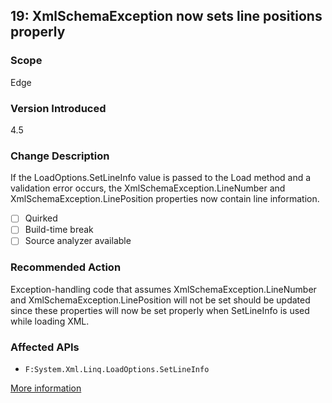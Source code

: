 ## 19: XmlSchemaException now sets line positions properly

### Scope
Edge

### Version Introduced
4.5

### Change Description
If the LoadOptions.SetLineInfo value is passed to the Load method and a validation error occurs, the XmlSchemaException.LineNumber and XmlSchemaException.LinePosition properties now contain line information.

- [ ] Quirked
- [ ] Build-time break
- [ ] Source analyzer available

### Recommended Action
Exception-handling code that assumes XmlSchemaException.LineNumber and XmlSchemaException.LinePosition will not be set should be updated since these properties will now be set properly when SetLineInfo is used while loading XML.

### Affected APIs
* `F:System.Xml.Linq.LoadOptions.SetLineInfo`

[More information](https://msdn.microsoft.com/en-us/library/hh367887#xml)
